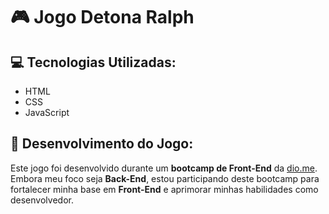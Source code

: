 # 🎮 **Jogo Detona Ralph**

## 💻 **Tecnologias Utilizadas:**
- HTML
- CSS
- JavaScript

## 🚀 **Desenvolvimento do Jogo:**
Este jogo foi desenvolvido durante um **bootcamp de Front-End** da [dio.me](https://dio.me). Embora meu foco seja **Back-End**, estou participando deste bootcamp para fortalecer minha base em **Front-End** e aprimorar minhas habilidades como desenvolvedor.
